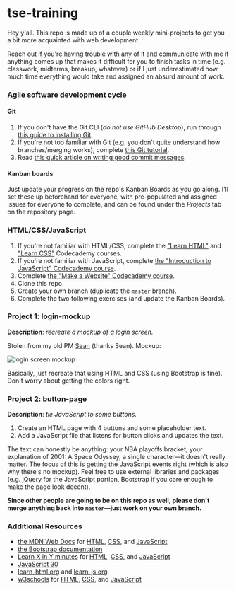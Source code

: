 # tse-training
Hey y'all. This repo is made up of a couple weekly mini-projects to get you a bit more acquainted with web development.

Reach out if you're having trouble with any of it and communicate with me if anything comes up that makes it difficult for you to finish tasks in time (e.g. classwork, midterms, breakup, whatever) or if I just underestimated how much time everything would take and assigned an absurd amount of work.

### Agile software development cycle
#### Git
1. If you don't have the Git CLI (*do not use GitHub Desktop*), run through [this guide to installing Git](https://git-scm.com/book/en/v2/Getting-Started-Installing-Git).
2. If you're not too familiar with Git (e.g. you don't quite understand how branches/merging works), complete [this Git tutorial](https://try.github.io).
3. Read [this quick article on writing good commit messages](https://chris.beams.io/posts/git-commit/).

#### Kanban boards
Just update your progress on the repo's Kanban Boards as you go along. I'll set these up beforehand for everyone, with pre-populated and assigned issues for everyone to complete, and can be found under the *Projects* tab on the repository page.

### HTML/CSS/JavaScript
1. If you're not familiar with HTML/CSS, complete the ["Learn HTML"](https://www.codecademy.com/learn/learn-html) and ["Learn CSS"](https://www.codecademy.com/learn/learn-css) Codecademy courses.
2. If you're not familiar with JavaScript, complete [the "Introduction to JavaScript" Codecademy course](https://www.codecademy.com/learn/introduction-to-javascript).
3. Complete [the "Make a Website" Codecademy course](https://www.codecademy.com/learn/make-a-website).
4. Clone this repo.
5. Create your own branch (duplicate the `master` branch).
6. Complete the two following exercises (and update the Kanban Boards).

### Project 1: login-mockup
__Description__: *recreate a mockup of a login screen.*

Stolen from my old PM [Sean](https://github.com/seannam) (thanks Sean). Mockup:

![login screen mockup](https://github.com/sumeet-bansal/tse-training/blob/master/mockup-login.png "login screen mockup")

Basically, just recreate that using HTML and CSS (using Bootstrap is fine). Don't worry about getting the colors right.

### Project 2: button-page
__Description__: *tie JavaScript to some buttons.*
1. Create an HTML page with 4 buttons and some placeholder text.
2. Add a JavaScript file that listens for button clicks and updates the text.

The text can honestly be anything: your NBA playoffs bracket, your explanation of 2001: A Space Odyssey, a single character&mdash;it doesn't really matter. The focus of this is getting the JavaScript events right (which is also why there's no mockup). Feel free to use external libraries and packages (e.g. jQuery for the JavaScript portion, Bootstrap if you care enough to make the page look decent).

__Since other people are going to be on this repo as well, please don't merge anything back into `master`&mdash;just work on your own branch.__

### Additional Resources
+ [the MDN Web Docs](https://developer.mozilla.org/en-US/docs/Web) for [HTML](https://developer.mozilla.org/en-US/docs/Web/HTML), [CSS](https://developer.mozilla.org/en-US/docs/Web/CSS), and [JavaScript](https://developer.mozilla.org/en-US/docs/Web/JavaScript)
+ [the Bootstrap documentation](https://getbootstrap.com/)
+ [Learn X in Y minutes](https://learnxinyminutes.com/) for [HTML](https://learnxinyminutes.com/docs/html/), [CSS](https://learnxinyminutes.com/docs/css/), and [JavaScript](https://learnxinyminutes.com/docs/javascript/)
+ [JavaScript 30](https://javascript30.com/)
+ [learn-html.org](https://learn-html.org/) and [learn-js.org](https://learn-js.org/)
+ [w3schools](https://www.w3schools.com/) for [HTML](https://www.w3schools.com/html/default.asp), [CSS](https://www.w3schools.com/css/default.asp), and [JavaScript](https://www.w3schools.com/js/default.asp)